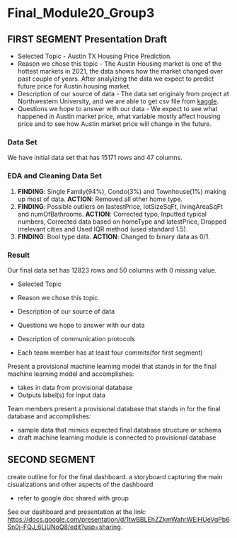 # Final_Module20_Group3
## FIRST SEGMENT Presentation Draft

- Selected Topic - Austin TX Housing Price Prediction\.
- Reason we chose this topic - The Austin Housing market is one of the hottest markets in 2021, the data shows how the market changed over past couple of years. After analyizing the data we expect to predict future price for Austin housing market\.
- Description of our source of data - The data set originaly from project at Northwestern University, and we are able to get csv file from [kaggle](https://www.kaggle.com/ericpierce/austinhousingprices)\.
- Questions we hope to answer with our data - We expect to see what happened in Austin market price, what variable mostly affect housing price and to see how Austin market price will change in the future\.

### Data Set
We have initial data set that has 15171 rows and 47 columns\.
### EDA and Cleaning Data Set
1. **FINDING**: Single Family(94%), Condo(3%) and Townhouse(1%) making up most of data. **ACTION**: Removed all other home type\.
2. **FINDING**: Possible outliers on lastestPrice, lotSizeSqFt, livingAreaSqFt and numOfBathrooms.  **ACTION**: Corrected typo, Inputted typical numbers, Corrected data based on homeType and latestPrice, Dropped irrelevant cities and Used IQR method (used standard 1.5)\.
3. **FINDING**: Bool type data. **ACTION**: Changed to binary data as 0/1\.
### Result
Our final data set has 12823 rows and 50 columns with 0 missing value\.

- Selected Topic
- Reason we chose this topic
- Description of our source of data
- Questions we hope to answer with our data

- Description of communication protocols
- Each team member has at least four commits(for first segment)


Present a provisional machine learning model that stands in for the final machine learning model and accomplishes:
- takes in data from provisional database
- Outputs label(s) for input data

Team members present a provisional database that stands in for the final database and accomplishes:
- sample data that mimics expected final database structure or schema
- draft machine learning module is connected to provisional database

## SECOND SEGMENT

create outline for for the final dashboard. a storyboard capturing the main cisualizations and other aspects of the dashboard
- refer to google doc shared with group

See our dashboard and presentation at the link: https://docs.google.com/presentation/d/1twBBLEhZZkmWahrWEjHUeVqPb6Sn0j-FQJ_6LjUNoQ8/edit?usp=sharing.

<!-- New branch for James Moon -->

<!-- New branch for Jimmy Lim -->

<!-- New branch for Sam Ramos -->

<!-- New branch for Cinthia Kim -->

<!-- New branch for Diana Handler -->
